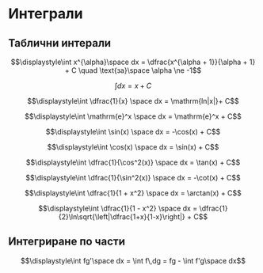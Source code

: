 # Интеграли

## Таблични интерали

$$\displaystyle\int x^{\alpha}\space dx = \dfrac{x^{\alpha + 1}}{\alpha + 1} + C \quad \text{за}\space \alpha \ne -1$$

$$\displaystyle\int dx = x + C$$

$$\displaystyle\int \dfrac{1}{x} \space dx = \mathrm{ln|x|}+ C$$

$$\displaystyle\int \mathrm{e}^x \space dx = \mathrm{e}^x + C$$

$$\displaystyle\int \sin(x) \space dx = -\cos(x) + C$$

$$\displaystyle\int \cos(x) \space dx = \sin(x) + C$$

$$\displaystyle\int \dfrac{1}{\cos^2(x)} \space dx = \tan(x) + C$$

$$\displaystyle\int \dfrac{1}{\sin^2(x)} \space dx = -\cot(x) + C$$

$$\displaystyle\int \dfrac{1}{1 + x^2} \space dx = \arctan(x) + C$$

$$\displaystyle\int \dfrac{1}{1 - x^2} \space dx = \dfrac{1}{2}\ln\sqrt{\left|\dfrac{1+x}{1-x}\right|} + C$$

## Интегриране по части

$$\displaystyle\int fg'\space dx = \int f\,dg = fg - \int f'g\space dx$$
